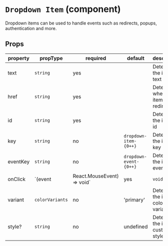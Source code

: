 # `Dropdown Item` (component)

Dropdown items can be used to handle events such as redirects, popups, authentication and more.

## Props

| property    | propType                                                                                 | required | default | description                                                                           |
| ----------- | ---------------------------------------------------------------------------------------- | -------- | ------- | ------------------------------------------------------------------------------------- |
  text   |    `string`    | yes | | Determines the item's text |
  href   |    `string`    | yes | | Determines where the item redirects to |
  id   |    `string`        | yes | | Determines the item's id |
  key   |    `string`        | no | `dropdown-item-{0++}` | Determines the item's key |
  eventKey   |    `string`        | no |`dropdown-event-{0++}` | Determines the item's event key |
  onClick   |    `(event   |    React.MouseEvent<any>) => void` | yes | `void` | Handles the item's click event |
  variant   |    `colorVariants` | no | 'primary' | Determines the item's color variant |
  style?   |    `string` | no | undefined | Determines the item's custom style |

